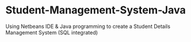 # Student-Management-System-Java
Using Netbeans IDE &amp; Java programming to create a Student Details Management System (SQL integrated)
